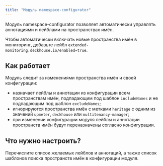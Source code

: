 ```yaml
---
title: "Модуль namespace-configurator"
---
```


Модуль namespace-configurator позволяет автоматически управлять аннотациями и лейблами на пространствах имён.

Чтобы автоматически включать новые пространства имён в мониторинг, добавьте лейбл `extended-monitoring.deckhouse.io/enabled=true`.

## Как работает

Модуль следит за изменениями пространства имён и своей конфигурации:

* назначает лейблы и аннотации из конфигурации всем пространствам имён, подпадающим под шаблон `includeNames` и не подпадающим под шаблон `excludeNames`;
* игнорируются пространства имён с метками `heritage` с одним из значений `upmeter`, `deckhouse` или `multitenancy-manager`;
* при изменении конфигурации модуля лейблы и аннотации пространств имён будут переназначены согласно конфигурации.

## Что нужно настроить?

Перечислите список желаемых лейблов и аннотаций, а также список шаблонов поиска пространств имён в конфигурации модуля.
